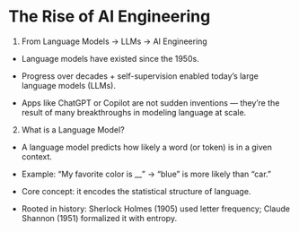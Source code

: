 # The Rise of AI Engineering


1. From Language Models → LLMs → AI Engineering

* Language models have existed since the 1950s.

* Progress over decades + self-supervision enabled today’s large language models (LLMs).

* Apps like ChatGPT or Copilot are not sudden inventions — they’re the result of many breakthroughs in modeling language at scale.

2. What is a Language Model?

* A language model predicts how likely a word (or token) is in a given context.

* Example: “My favorite color is __” → “blue” is more likely than “car.”

* Core concept: it encodes the statistical structure of language.

* Rooted in history: Sherlock Holmes (1905) used letter frequency; Claude Shannon (1951) formalized it with entropy.

